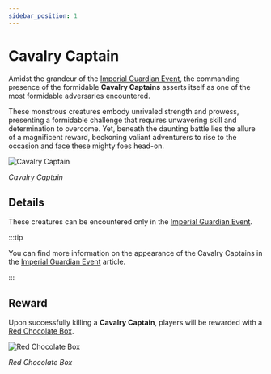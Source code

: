 ```yaml
---
sidebar_position: 1
---
```


# Cavalry Captain

Amidst the grandeur of the [Imperial Guardian Event](/events/imperial-guardian), the commanding presence of the formidable **Cavalry Captains** asserts itself as one of the most formidable adversaries encountered.

These monstrous creatures embody unrivaled strength and prowess, presenting a formidable challenge that requires unwavering skill and determination to overcome. Yet, beneath the daunting battle lies the allure of a magnificent reward, beckoning valiant adventurers to rise to the occasion and face these mighty foes head-on.

![Cavalry Captain](/img/monsters/special/others/cavalry-captain.jpg)

_Cavalry Captain_

## Details

These creatures can be encountered only in the [Imperial Guardian Event](/events/imperial-guardian).

:::tip

You can find more information on the appearance of the Cavalry Captains in the [Imperial Guardian Event](/events/imperial-guardian) article.

:::

## Reward

Upon successfully killing a **Cavalry Captain**, players will be rewarded with a [Red Chocolate Box](/items/item-bags/exc/red-chocolate-box).

![Red Chocolate Box](/img/items/item-bags/red-chocolate-box.png)

_Red Chocolate Box_
